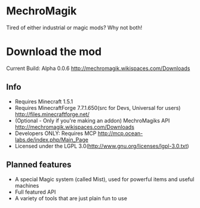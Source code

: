 MechroMagik
============

Tired of either industrial or magic mods? Why not both!
 
# Download the mod

Current Build: Alpha 0.0.6
http://mechromagik.wikispaces.com/Downloads
 
## Info

- Requires Minecraft 1.5.1
- Requires MinecraftForge 7.7.1.650(src for Devs, Universal for users) http://files.minecraftforge.net/
- (Optional - Only if you're making an addon) MechroMagiks API http://mechromagik.wikispaces.com/Downloads
- Developers ONLY: Requires MCP http://mcp.ocean-labs.de/index.php/Main_Page
- Licensed under the LGPL 3.0(http://www.gnu.org/licenses/lgpl-3.0.txt)

## Planned features

- A special Magic system (called Mist), used for powerful items and useful machines
- Full featured API
- A variety of tools that are just plain fun to use